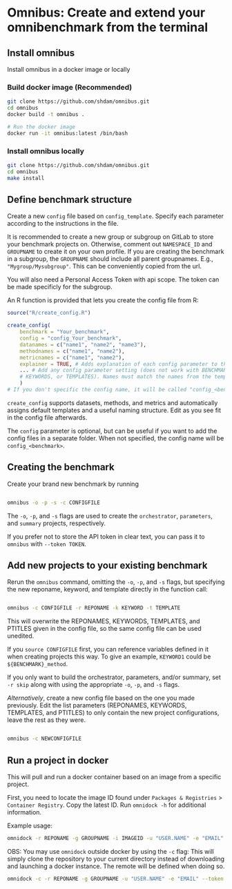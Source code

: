 # Omnibus: Create and extend your omnibenchmark from the terminal

## Install omnibus

Install omnibus in a docker image or locally


### Build docker image (Recommended)

```sh
git clone https://github.com/shdam/omnibus.git
cd omnibus
docker build -t omnibus .

# Run the docker image
docker run -it omnibus:latest /bin/bash
```

### Install omnibus locally

```sh
git clone https://github.com/shdam/omnibus.git
cd omnibus
make install
```

## Define benchmark structure

Create a new `config` file based on `config_template`.
Specify each parameter according to the instructions in the file.

It is recommended to create a new group or subgroup on GitLab to store your benchmark projects on. Otherwise, comment out `NAMESPACE_ID` and `GROUPNAME` to create it on your own profile.
If you are creating the benchmark in a subgroup, the `GROUPNAME` should include all parent groupnames. E.g., `"Mygroup/Mysubgroup"`. This can be conveniently copied from the url.

You will also need a Personal Access Token with api scope. The token can be made specificly for the subgroup.

An R function is provided that lets you create the config file from R:

```r
source("R/create_config.R")

create_config(
	benchmark = "Your_benchmark",
	config = "config_Your_benchmark",
	datanames = c("name1", "name2", "name3"),
	methodnames = c("name1", "name2"),
	metricnames = c("name1", "name2"),
	explainer = TRUE, # Adds explanation of each config parameter to the buttom of the file
	... # Add any config parameter setting (does not work with BENCHMARK, REPONAMES,
	# KEYWORDS, or TEMPLATES). Names must match the names from the template.
	)
# If you don't specific the config name, it will be called "config_<benchmark>".

```

`create_config` supports datasets, methods, and metrics and automatically assigns default templates and a useful naming structure. Edit as you see fit in the config file afterwards.

The `config` parameter is optional, but can be useful if you want to add the config files in a separate folder. When not specified, the config name will be `config_<benchmark>`. 


## Creating the benchmark

Create your brand new benchmark by running

```sh

omnibus -o -p -s -c CONFIGFILE

```

The `-o`, `-p`, and `-s` flags are used to create the `orchestrator`, `parameters`, and `summary` projects, respectively.

If you prefer not to store the API token in clear text, you can pass it to `omnibus` with `--token TOKEN`.


## Add new projects to your existing benchmark

Rerun the `omnibus` command, omitting the `-o`, `-p`, and `-s` flags, but specifying the new reponame, keyword, and template directly in the function call:

```sh

omnibus -c CONFIGFILE -r REPONAME -k KEYWORD -t TEMPLATE

```

This will overwrite the REPONAMES, KEYWORDS, TEMPLATES, and PTITLES given in the config file, so the same config file can be used unedited.

If you `source CONFIGFILE` first, you can reference variables defined in it when creating projects this way. To give an example, `KEYWORD1` could be `${BENCHMARK}_method`.

If you only want to build the orchestrator, parameters, and/or summary, set `-r skip` along with using the appropriate `-o`, `-p`, and `-s` flags.


*Alternatively*, create a new config file based on the one you made previously. Edit the list parameters (REPONAMES, KEYWORDS, TEMPLATES, and PTITLES) to only contain the new project configurations, leave the rest as they were.

```sh

omnibus -c NEWCONFIGFILE

```

## Run a project in docker

This will pull and run a docker container based on an image from a specific project.

First, you need to locate the image ID found under `Packages & Registries` > `Container Registry`. Copy the latest ID. Run `omnidock -h` for additional information.

Example usage:

```sh
omnidock -r REPONAME -g GROUPNAME -i IMAGEID -u "USER.NAME" -e "EMAIL" --token TOKEN
```

OBS: You may use `omnidock` outside docker by using the `-c` flag:
This will simply clone the repository to your current directory instead of downloading and launching a docker instance. The remote will be defined when doing so.

```sh
omnidock -c -r REPONAME -g GROUPNAME -u "USER.NAME" -e "EMAIL" --token TOKEN
```

